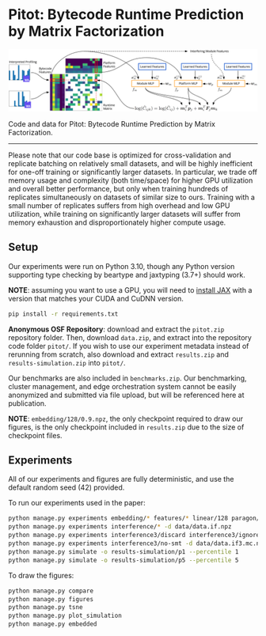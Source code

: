 # Pitot: Bytecode Runtime Prediction by Matrix Factorization

![Pitot overview](figures/pitot.png)

Code and data for Pitot: Bytecode Runtime Prediction by Matrix Factorization.

***

Please note that our code base is optimized for cross-validation and replicate batching on relatively small datasets, and will be highly inefficient for one-off training or significantly larger datasets. In particular, we trade off memory usage and complexity (both time/space) for higher GPU utilization and overall better performance, but only when training hundreds of replicates simultaneously on datasets of similar size to ours. Training with a small number of replicates suffers from high overhead and low GPU utilization, while training on significantly larger datasets will suffer from memory exhaustion and disproportionately higher compute usage.

## Setup

Our experiments were run on Python 3.10, though any Python version supporting type checking by beartype and jaxtyping (3.7+) should work.

**NOTE**: assuming you want to use a GPU, you will need to [install JAX](https://github.com/google/jax#installation) with a version that matches your CUDA and CuDNN version.

```sh
pip install -r requirements.txt
```

**Anonymous OSF Repository**: download and extract the `pitot.zip` repository folder. Then, download `data.zip`, and extract into the repository code folder `pitot/`. If you wish to use our experiment metadata instead of rerunning from scratch, also download and extract `results.zip` and `results-simulation.zip` into `pitot/`.

Our benchmarks are also included in `benchmarks.zip`. Our benchmarking, cluster management, and edge orchestration system cannot be easily anonymized and submitted via file upload, but will be referenced here at publication.

**NOTE**: `embedding/128/0.9.npz`, the only checkpoint required to draw our figures, is the only checkpoint included in `results.zip` due to the size of checkpoint files.

## Experiments

All of our experiments and figures are fully deterministic, and use the default random seed (42) provided.

To run our experiments used in the paper:
```sh
python manage.py experiments embedding/* features/* linear/128 paragon/128 baseline/*
python manage.py experiments interference/* -d data/data.if.npz
python manage.py experiments interference3/discard interference3/ignore interference3/2 -d data/data.if3.npz
python manage.py experiments interference3/no-smt -d data/data.if3.mc.npz
python manage.py simulate -o results-simulation/p1 --percentile 1
python manage.py simulate -o results-simulation/p5 --percentile 5
```

To draw the figures:
```sh
python manage.py compare
python manage.py figures
python manage.py tsne
python manage.py plot_simulation
python manage.py embedded
```
